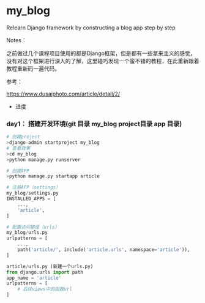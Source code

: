 # my_blog
Relearn Django framework by constructing a blog app step by step



Notes：

之前做过几个课程项目使用的都是Django框架，但是都有一些拿来主义的感觉，没有对这个框架进行深入的了解，这里碰巧发现一个蛮不错的教程，在此重新跟着教程重新码一遍代码。

参考：

https://www.dusaiphoto.com/article/detail/2/

* 进度

### day1： 搭建开发环境(git 目录  my_blog project目录   app 目录)

```python
# 创建project 
>django-admin startproject my_blog
# 查看效果
>cd my_blog 
>python manage.py runserver

# 创建APP
>python manage.py startapp article

# 注册APP（settings）
my_blog/settings.py
INSTALLED_APPS = [
    ...,
    'article',
]

# 配置访问路径（urls）
my_blog/urls.py
urlpatterns = [
    ...,
    path('article/', include('article.urls', namespace='article')),
]

article/urls.py (新建一个urls.py)
from django.urls import path
app_name = 'article'
urlpatterns = [
    # 后续views中的函数url
]

```

